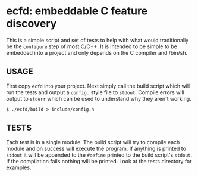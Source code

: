 # ecfd: embeddable C feature discovery

This is a simple script and set of tests to help with what would traditionally be the `configure` step of most C/C++. It is intended to be simple to be embedded into a project and only depends on the C compiler and /bin/sh.


## USAGE

First copy `ecfd` into your project. Next simply call the build script which will run the tests and output a `config.` style file to `stdout`. Compile errors will output to `stderr` which can be used to understand why they aren't working.

```
$ ./ecfd/build > include/config.h
```

## TESTS

Each test is in a single module. The build script will try to compile each module and on success will execute the program. If anything is printed to `stdout` it will be appended to the `#define` printed to the build script's `stdout`. If the compilation fails nothing will be printed. Look at the tests directory for examples.
